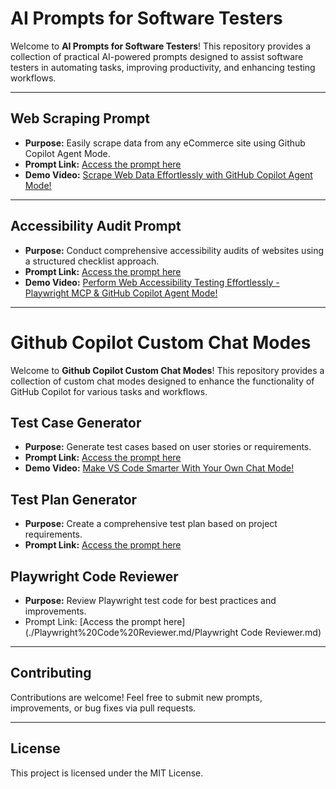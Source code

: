 # AI Prompts for Software Testers

Welcome to **AI Prompts for Software Testers**! This repository provides a collection of practical AI-powered prompts designed to assist software testers in automating tasks, improving productivity, and enhancing testing workflows.

---

## Web Scraping Prompt

- **Purpose:** Easily scrape data from any eCommerce site using Github Copilot Agent Mode.
- **Prompt Link:** [Access the prompt here](/prompt-product-data.md)
- **Demo Video:** [Scrape Web Data Effortlessly with GitHub Copilot Agent Mode!](https://www.youtube.com/watch?v=NhLIeKhA61M)

---

## Accessibility Audit Prompt

- **Purpose:** Conduct comprehensive accessibility audits of websites using a structured checklist approach.
- **Prompt Link:** [Access the prompt here](/prompt-accessibility-audit.md)
- **Demo Video:** [Perform Web Accessibility Testing Effortlessly - Playwright MCP & GitHub Copilot Agent Mode!](https://www.youtube.com/watch?v=ifOrHyH4wyE)

---

# Github Copilot Custom Chat Modes

Welcome to **Github Copilot Custom Chat Modes**! This repository provides a collection of custom chat modes designed to enhance the functionality of GitHub Copilot for various tasks and workflows.

## Test Case Generator
- **Purpose:** Generate test cases based on user stories or requirements.
- **Prompt Link:** [Access the prompt here](./test-case-generator.md)
- **Demo Video:** [Make VS Code Smarter With Your Own Chat Mode!](https://www.youtube.com/watch?v=Y_KPr6Cdsco)

## Test Plan Generator
- **Purpose:** Create a comprehensive test plan based on project requirements.
- **Prompt Link:** [Access the prompt here](./test-plan-generator.md)

## Playwright Code Reviewer
- **Purpose:** Review Playwright test code for best practices and improvements.
- Prompt Link: [Access the prompt here](./Playwright%20Code%20Reviewer.md/Playwright Code Reviewer.md)

---

## Contributing

Contributions are welcome! Feel free to submit new prompts, improvements, or bug fixes via pull requests.

---

## License

This project is licensed under the MIT License.
